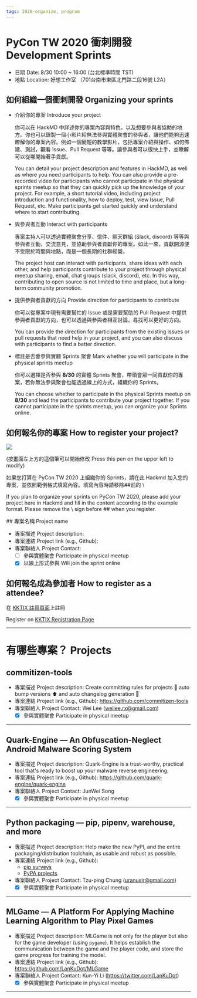 ```yaml
---
tags: 2020-organize, program
---
```


# PyCon TW 2020 衝刺開發 Development Sprints
* 日期 Date: 8/30 10:00 ~ 16:00 (台北標準時間 TST)
* 地點 Location: 好想工作室 （701台南市東區北門路二段16號 L2A）

## 如何組織一個衝刺開發 Organizing your sprints

* 介紹你的專案 Introduce your project

    你可以在 HackMD 中詳述你的專案內容與特色，以及想要參與者協助的地方。你也可以錄製一個小影片給無法參與實體聚會的參與者，讓他們能夠迅速瞭解你的專案內容。例如一個簡短的教學影片，包括專案介紹與操作、如何佈建、測試，觀看 Issue、Pull Request 等等。讓參與者可以很快上手，並瞭解可以從哪開始著手貢獻。
    
    You can detail your project description and features in HackMD, as well as where you need participants to help. You can also provide a pre-recorded video for participants who cannot participate in the physical sprints meetup so that they can quickly pick up the knowledge of your project. For example, a short tutorial video, including project introduction and functionality, how to deploy, test, view Issue, Pull Request, etc. Make participants get started quickly and understand where to start contributing.

* 與參與者互動 Interact with participants

    專案主持人可以透過實體聚會分享、信件、聊天群組 (Slack, discord) 等等與參與者互動，交流意見，並協助參與者貢獻你的專案。如此一來，貢獻開源便不受限於時間與地點，而是一個長期的社群經營。
    
    The project host can interact with participants, share ideas with each other, and help participants contribute to your project through physical meetup sharing, email, chat groups (slack, discord), etc. In this way, contributing to open source is not limited to time and place, but a long-term community promotion.

* 提供參與者貢獻的方向 Provide direction for participants to contribute

    你可以從專案中現有需要幫忙的 Issue 或是需要幫助的 Pull Request 中提供參與者貢獻的方向，也可以透過與參與者相互討論，尋找可以更好的方向。
    
    You can provide the direction for participants from the existing issues or pull requests that need help in your project, and you can also discuss with participants to find a better direction.

* 標註是否會參與實體 Sprints 聚會 Mark whether you will participate in the physical sprints meetup

    你可以選擇是否參與 **8/30** 的實體 Sprints 聚會，帶領會眾一同貢獻你的專案，若你無法參與聚會也能透過線上的方式，組織你的 Sprints。
    
    You can choose whether to participate in the physical Sprints meetup on **8/30** and lead the participants to contribute your project together. If you cannot participate in the sprints meetup, you can organize your Sprints online.

## 如何報名你的專案 How to register your project?

![](https://i.imgur.com/kMmq9dB.png)

(按畫面左上方的這個筆可以開始修改 Press this pen on the upper left to modify)


如果您打算在 PyCon TW 2020 上組織你的 Sprints，請在此 Hackmd 加入您的專案，並依照範例格式填寫內容。填寫內容時請移除##前的 \\

If you plan to organize your sprints on PyCon TW 2020, please add your project here in Hackmd and fill in the content according to the example format. Please remove the \ sign before ## when you register.

\## 專案名稱 Project name

- 專案描述 Project description:
- 專案連結 Project link (e.g., Github):
- 專案聯絡人 Project Contact:
    - [ ] 參與實體聚會 Participate in physical meetup
    - [x] 以線上形式參與 Will join the sprint online

## 如何報名成為參加者 How to register as a attendee?

在 [KKTIX 註冊頁面](https://pycontw.kktix.cc/events/20200830-sprint)上註冊

Register on [KKTIX Registration Page](https://pycontw.kktix.cc/events/20200830-sprint)

---

# 有哪些專案？ Projects

## commitizen-tools

- 專案描述 Project description: Create committing rules for projects 🚀 auto bump versions ⬆️ and auto changelog generation 📂
- 專案連結 Project link (e.g., Github): https://github.com/commitizen-tools
- 專案聯絡人 Project Contact: Wei Lee (weilee.rx@gmail.com)
    - [x] 參與實體聚會 Participate in physical meetup

---

## Quark-Engine — An Obfuscation-Neglect Android Malware Scoring System

- 專案描述 Project description: Quark-Engine is a trust-worthy, practical tool that's ready to boost up your malware reverse engineering.
- 專案連結 Project link (e.g., Github): https://github.com/quark-engine/quark-engine
- 專案聯絡人 Project Contact: JunWei Song
    - [x] 參與實體聚會 Participate in physical meetup

---

## Python packaging — pip, pipenv, warehouse, and more

- 專案描述 Project description: Help make the new PyPI, and the entire packaging/distribution toolchain, as usable and robust as possible. 
- 專案連結 Project link (e.g., Github):
    - [pip surveys](https://hackmd.io/QjvRM5JaR9SZULRAVqs7Ng)
    - [PyPA projects](https://packaging.python.org/key_projects/#pypa-projects)
- 專案聯絡人 Project Contact: Tzu-ping Chung (uranusjr@gmail.com)
    - [x] 參與實體聚會 Participate in physical meetup

---

## MLGame — A Platform For Applying Machine Learning Algorithm to Play Pixel Games

- 專案描述 Project description: MLGame is not only for the player but also for the game developer (using `pygame`). It helps establish the communication between the game and the player code, and store the game progress for training the model.
- 專案連結 Project link (e.g., Github): https://github.com/LanKuDot/MLGame
- 專案聯絡人 Project Contact: Kun-Yi Li (https://twitter.com/LanKuDot)
    - [x] 參與實體聚會 Participate in physical meetup

---